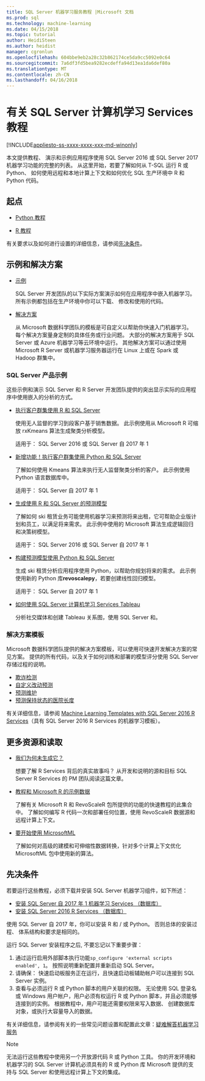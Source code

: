 ```yaml
---
title: SQL Server 机器学习服务教程 |Microsoft 文档
ms.prod: sql
ms.technology: machine-learning
ms.date: 04/15/2018
ms.topic: tutorial
author: HeidiSteen
ms.author: heidist
manager: cgronlun
ms.openlocfilehash: 604bbe9eb2a28c32b862174ce5da9cc5092e0c64
ms.sourcegitcommit: 7a6df3fd5bea9282ecdeffa94d13ea1da6def80a
ms.translationtype: MT
ms.contentlocale: zh-CN
ms.lasthandoff: 04/16/2018
---
```

# <a name="tutorials-for-sql-server-machine-learning-services"></a>有关 SQL Server 计算机学习 Services 教程
[!INCLUDE[appliesto-ss-xxxx-xxxx-xxx-md-winonly](../../includes/appliesto-ss-xxxx-xxxx-xxx-md-winonly.md)]

本文提供教程、 演示和示例应用程序使用 SQL Server 2016 或 SQL Server 2017 机器学习功能的完整的列表。 从这里开始，若要了解如何从 T-SQL 运行 R 或 Python、 如何使用远程和本地计算上下文和如何优化 SQL 生产环境中 R 和 Python 代码。

## <a name="start-here"></a>起点

+ [Python 教程](../tutorials/sql-server-python-tutorials.md)

+ [R 教程](../tutorials/sql-server-r-tutorials.md)

有关要求以及如何进行设置的详细信息，请参阅[先决条件](#bkmk_prerequisites)。

## <a name="samples-and-solutions"></a>示例和解决方案

+ [示例](#bkmk_samples) 

    SQL Server 开发团队的以下实际方案演示如何在应用程序中嵌入机器学习。 所有示例都包括在生产环境中你可以下载、 修改和使用的代码。

+ [解决方案](#bkmk_solutions) 

    从 Microsoft 数据科学团队的模板是可自定义以帮助你快速入门机器学习。 每个解决方案量身定制的具体任务或行业问题。 大部分的解决方案用于 SQL Server 或 Azure 机器学习等云环境中运行。 其他解决方案可以通过使用 Microsoft R Server 或机器学习服务器运行在 Linux 上或在 Spark 或 Hadoop 群集中。

### <a name ="bkmk_samples"></a>SQL Server 产品示例

这些示例和演示 SQL Server 和 R Server 开发团队提供的突出显示实际的应用程序中使用嵌入的分析的方式。

+ [执行客户群集使用 R 和 SQL Server](https://microsoft.github.io/sql-ml-tutorials/R/customerclustering/)

  使用无人监督的学习到段客户基于销售数据。 此示例使用从 Microsoft R 可缩放 rxKmeans 算法生成聚类分析模型。 
  
  适用于： SQL Server 2016 或 SQL Server 自 2017 年 1

+ [新增功能！执行客户群集使用 Python 和 SQL Server](https://microsoft.github.io/sql-ml-tutorials/python/customerclustering/)

    了解如何使用 Kmeans 算法来执行无人监督聚类分析的客户。 此示例使用 Python 语言数据库中。
    
    适用于： SQL Server 自 2017 年 1

+ [生成使用 R 和 SQL Server 的预测模型](https://microsoft.github.io/sql-ml-tutorials/R/rentalprediction)

  了解如何 ski 租赁业务可能使用机器学习来预测将来出租，它可帮助企业版计划和员工，以满足将来需求。 此示例中使用的 Microsoft 算法生成逻辑回归和决策树模型。 
  
  适用于： SQL Server 2016 或 SQL Server 自 2017 年 1

+ [构建预测模型使用 Python 和 SQL Server](https://microsoft.github.io/sql-ml-tutorials/python/rentalprediction/)

   生成 ski 租赁分析应用程序使用 Python，以帮助你规划将来的需求。 此示例使用新的 Python 库**revoscalepy**，若要创建线性回归模型。
   
   适用于： SQL Server 自 2017 年 1

+ [如何使用 SQL Server 计算机学习 Services Tableau](https://blogs.msdn.microsoft.com/mlserver/2017/12/14/how-to-use-tableau-with-sql-server-machine-learning-services-with-r-and-python/)

    分析社交媒体和创建 Tableau 关系图，使用 SQL Server 和。

### <a name="bkmk_solutions"></a>解决方案模板

Microsoft 数据科学团队提供的解决方案模板，可以使用可快速开发解决方案的常见方案。 提供的所有代码，以及关于如何训练和部署的模型评分使用 SQL Server 存储过程的说明。

+ [欺诈检测](https://gallery.cortanaanalytics.com/Tutorial/Online-Fraud-Detection-Template-with-SQL-Server-R-Services-1)
+ [自定义改动预测](https://gallery.cortanaanalytics.com/Tutorial/Customer-Churn-Prediction-Template-with-SQL-Server-R-Services-1)
+ [预测维护](https://gallery.cortanaanalytics.com/Tutorial/Predictive-Maintenance-Template-with-SQL-Server-R-Services-1)
+ [预测保持状态的医院长度](https://gallery.cortanaintelligence.com/Solution/Predicting-Length-of-Stay-in-Hospitals-1)

有关详细信息，请参阅 [Machine Learning Templates with SQL Server 2016 R Services](https://blogs.technet.microsoft.com/machinelearning/2016/03/23/machine-learning-templates-with-sql-server-2016-r-services/)（具有 SQL Server 2016 R Services 的机器学习模板）。

## <a name="more-resources-and-reading"></a>更多资源和读取

+ [我们为何未生成它？](https://blogs.msdn.microsoft.com/sqlserverstorageengine/2017/01/10/sql-server-r-services-why-did-we-build-it/)

    想要了解 R Services 背后的真实故事吗？ 从开发和说明的源和目标 SQL Server R Services 的 PM 团队阅读这篇文章。

+ [教程和 Microsoft R 的示例数据](https://docs.microsoft.com/machine-learning-server/r/tutorial-introduction)

    了解有关 Microsoft R 和 RevoScaleR 包所提供的功能的快速教程的此集合中。 了解如何编写 R 代码一次和部署任何位置，使用 RevoScaleR 数据源和远程计算上下文。

+ [要开始使用 MicrosoftML](https://docs.microsoft.com/machine-learning-server/r/concept-what-is-the-microsoftml-package)

  了解如何对高级的建模和可伸缩性数据转换，针对多个计算上下文优化 MicrosoftML 包中使用新的算法。

## <a name="bkmk_Prerequisites"></a>先决条件

若要运行这些教程，必须下载并安装 SQL Server 机器学习组件，如下所述：

+ [安装 SQL Server 自 2017 年 1 机器学习 Services （数据库）](../install/sql-machine-learning-services-windows-install.md)
+ [安装 SQL Server 2016 R Services （数据库）](../install/sql-r-services-windows-install.md)

使用 SQL Server 自 2017 年，你可以安装 R 和 / 或 Python。 否则总体的安装过程、 体系结构和要求是相同的。

运行 SQL Server 安装程序之后, 不要忘记以下重要步骤：

1. 通过运行启用外部脚本执行功能`sp_configure 'external scripts enabled', 1`。 按照说明重新配置并重新启动 SQL Server。
2. 请确保： 快速启动板服务正在运行，且快速启动板辅助帐户可以连接到 SQL Server 实例。
3. 查看与必须运行 R 或 Python 脚本的用户关联的权限。 无论使用 SQL 登录名或 Windows 用户帐户，用户必须有权运行 R 或 Python 脚本，并且必须能够连接到的实例。 根据教程中，用户可能还需要权限来写入数据、 创建数据库对象，或执行大容量导入的数据。

有关详细信息，请参阅有关的一些常见问题设置和配置此文章：[疑难解答机器学习服务](../machine-learning-troubleshooting-faq.md)

> [!NOTE]
> 无法运行这些教程中使用另一个开放源代码 R 或 Python 工具。 你的开发环境和机器学习的 SQL Server 计算机必须具有的 R 或 Python 库 Microsoft 提供的支持与 SQL Server 和使用远程计算上下文的集成。
